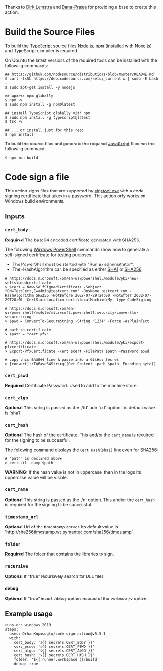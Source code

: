 Thanks to [Dirk Lemstra](https://github.com/dlemstra/code-sign-action) and [Dana-Prajea](https://github.com/Dana-Prajea/code-sign-action) for providing a base to create this action.

# Build the Source Files

To build the [TypeScript](https://en.wikipedia.org/wiki/TypeScript) source files [Node.js](https://en.wikipedia.org/wiki/Node.js), [npm](https://en.wikipedia.org/wiki/Npm_(software)) (installed with Node.js) and TypeScript compiler is required.

On Ubuntu the latest versions of the required tools can be installed with the following commands:
```
## https://github.com/nodesource/distributions/blob/master/README.md
$ curl -fsSL https://deb.nodesource.com/setup_current.x | sudo -E bash -
$ sudo apt-get install -y nodejs

## update npm globally
$ npm -v
$ sudo npm install -g npm@latest

## install TypeScript globally vith npm
$ sudo npm install -g typescript@latest
$ tsc -v

## ... or install just for this repo
$ npm install
```

To build the source files and generate the required [JavaScript](https://en.wikipedia.org/wiki/JavaScript) files run the following command:
```
$ npm run build
```

# Code sign a file

This action signs files that are supported by [signtool.exe](https://docs.microsoft.com/en-us/dotnet/framework/tools/signtool-exe) with a code signing certificate that takes in a password. This action only works on Windows build environments.

## Inputs

### `cert_body`

**Required** The base64 encoded certificate generated with SHA256.

The following [Windows PowerShell](https://en.wikipedia.org/wiki/PowerShell) commands show how to generate a self-signed certificate for testing purposes:
- The PowerShell must be started with "Run as administrator".
- The -HashAlgorithm can be specified as either [SHA1](https://en.wikipedia.org/wiki/SHA-1) or [SHA256](https://en.wikipedia.org/wiki/SHA-2).

```
# https://docs.microsoft.com/en-us/powershell/module/pki/new-selfsignedcertificate
> $cert = New-SelfSignedCertificate -Subject "CN=TestCert,E=admin@testcert.com" -DnsName testcert.com -HashAlgorithm SHA256 -NotBefore 2022-07-29T20:00 -NotAfter 2032-07-29T20:00 -CertStoreLocation cert:\LocalMachine\My -type CodeSigning

# https://docs.microsoft.com/en-us/powershell/module/microsoft.powershell.security/convertto-securestring
> $pwd = ConvertTo-SecureString -String "1234" -Force -AsPlainText

# path to certificate
> $path = "cert.pfx"

# https://docs.microsoft.com/en-us/powershell/module/pki/export-pfxcertificate
> Export-PfxCertificate -cert $cert -FilePath $path -Password $pwd

# copy this BASE64 line & paste into a GitHub Secret
> [convert]::ToBase64String((Get-Content -path $path -Encoding byte))
```

### `cert_pswd`

**Required** Certificate Password. Used to add to the machine store.

### `cert_algo`

**Optional** This string is passed as the '/fd' adn '/td' option. Its default value is 'sha1'.

### `cert_hash`

**Optional** The hash of the certificate. This and/or the `cert_name` is required for the signing to be successful.

The following command displays the `Cert Hash(sha1)` line even for SHA256:
```
# 'path' is declared above
> certutil -dump $path
```

**WARNING:** If the hash value is not in uppercase, then in the logs its uppercase value will be visible.

### `cert_name`

**Optional** This string is passed as the '/n' option. This and/or the `cert_hash` is required for the signing to be successful.

### `timestamp_url`

**Optional** Url of the timestamp server.  Its default value is 'http://sha256timestamp.ws.symantec.com/sha256/timestamp'.

### `folder`

**Required** The folder that contains the libraries to sign.

### `recursive`

**Optional** If "true" recursively search for DLL files.

### `debug`

**Optional** If "true" insert `/debug` option instead of the verbose `/v` option.

## Example usage

```
runs-on: windows-2019
steps:
  uses: OrhanKupusoglu/code-sign-action@v5.5.1
  with:
    cert_body: '${{ secrets.CERT_BODY }}'
    cert_pswd: '${{ secrets.CERT_PSWD }}'
    cert_algo: '${{ secrets.CERT_ALGO }}'
    cert_hash: '${{ secrets.CERT_HASH }}'
    folder: '${{ runner.workspace }}/build'
    debug: true
```
